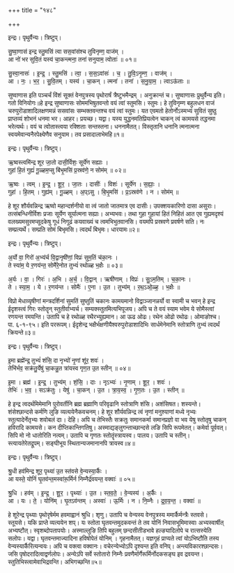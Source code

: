 +++
title = "१४८"

+++


इन्द्रः। पृथुर्वैन्यः। त्रिष्टुप्।

सु॒ष्वा॒णास॑ इन्द्र स्तु॒मसि॑ त्वा सस॒वांस॑श्च तुविनृम्ण॒ वाज॑म् ।  
आ नो॑ भर सुवि॒तं यस्य॑ चा॒कन्त्मना॒ तना॑ सनुयाम॒ त्वोताः॑ ॥ ०१॥

सु॒स्वा॒नासः॑ । इ॒न्द्र॒ । स्तु॒मसि॑ । त्वा॒ । स॒स॒ऽवांसः॑ । च॒ । तु॒वि॒ऽनृ॒म्ण॒ । वाज॑म् ।  
आ । नः॒ । भ॒र॒ । सु॒वि॒तम् । यस्य॑ । चा॒कन् । त्मना॑ । तना॑ । स॒नु॒या॒म॒ । त्वाऽऊ॑ताः ॥

सुष्वाणास इति पञ्चर्चं विंशं सूक्तं वेनपुत्रस्य पृथोरार्षं त्रैष्टुभमैन्द्रम् । अनुक्रान्तं च। सुष्वाणासः प्रुथुर्वैन्य इति। गतो विनियोगः॥हे इन्द्र सुष्वाणासः सोममभिषुतवन्तो वयं त्वां स्तुमसि। स्तुमः। हे तुविनृम्ण बहुलधन वाजं चरुपुरॊडाशादिलक्षणमन्नं ससवांसः सम्भक्तवन्तश्च वयं त्वां स्तुमः। यत एवमतो हेतोर्नोऽस्मभ्यं सुवितं सुष्ठु प्राप्तव्यं शोभनं धनमा भर। आहर। प्रयच्छ। यद्वा। यस्य युद्धनमतिप्रियत्वेन चाकन् त्वं कामयसे तद्धनमा भरेत्यर्थः। वयं च त्वोतास्त्वया रक्शिताः सन्तस्तना। धननामैतत्। विस्तृतानि धनानि त्मनात्मना स्वयमेवान्यनैरपेक्ष्येणैव सनुयाम। तव प्रसादालाभेमहि॥१॥

इन्द्रः। पृथुर्वैन्यः। त्रिष्टुप्।

ऋ॒ष्वस्त्वमि॑न्द्र शूर जा॒तो दासी॒र्विशः॒ सूर्ये॑ण सह्याः ।  
गुहा॑ हि॒तं गुह्यं॑ गू॒ळ्हम॒प्सु बि॑भृ॒मसि॑ प्र॒स्रव॑णे॒ न सोम॑म् ॥ ०२॥

ऋ॒ष्वः । त्वम् । इ॒न्द्र॒ । शू॒र॒ । जा॒तः । दासीः॑ । विशः॑ । सूर्ये॑ण । स॒ह्याः॒ ।  
गुहा॑ । हि॒तम् । गुह्य॑म् । गू॒ळ्हम् । अ॒प्ऽसु । बि॒भृ॒मसि॑ । प्र॒ऽस्रव॑णे । न । सोम॑म् ॥

हे शूर शौर्यवन्निन्द्र ऋष्वो महान्दर्शनीयो वा त्वं जातो जातमात्र एव दासीः। उपक्शयकारिणो दासा असुराः। तत्संबन्धिनीर्विशः प्रजाः सूर्येण सूर्यात्मना सह्याः। अभ्यभवः। तथा गुहा गुहायां हितं निहितं आत एव गुह्यमदृश्यं वलख्यमसुरमप्सूदकेषु गूधं निगूढं कयवाख्यं च त्वमभिभुतवानसि। वयमपि प्रस्रवणे प्रवर्षणे सति। नः सम्प्रत्यर्थे। सम्प्रति सोमं बिभृमसि। त्वदर्थं बिभृमः। धारयामः॥२॥

इन्द्रः। पृथुर्वैन्यः। त्रिष्टुप्।

अ॒र्यो वा॒ गिरो॑ अ॒भ्य॑र्च वि॒द्वानृषी॑णां॒ विप्रः॑ सुम॒तिं च॑का॒नः ।  
ते स्या॑म॒ ये र॒णय॑न्त॒ सोमै॑रे॒नोत तुभ्यं॑ रथोळ्ह भ॒क्षैः ॥ ०३॥

अ॒र्यः । वा॒ । गिरः॑ । अ॒भि । अ॒र्च॒ । वि॒द्वान् । ऋषी॑णाम् । विप्रः॑ । सु॒ऽम॒तिम् । च॒का॒नः ।  
ते । स्या॒म॒ । ये । र॒णय॑न्त । सोमैः॑ । ए॒ना । उ॒त । तुभ्य॑म् । र॒थ॒ऽओ॒ळ्ह॒ । भ॒क्षैः ॥

विप्रो मेधाव्यृषीणां मन्त्रदर्शिनां सुमतिं सुष्तुतिं चकानः कामयमानो विद्वाञ्जानन्नर्यो वा स्वामी च भवन् हे इन्द्र ईदृशस्त्वं गिरः स्तोतॄन् स्तुतीर्वाभ्यर्च। सम्यक्स्तुतमित्यभिपूजय। अपि च ते वयं स्याम भवेम ये सोमैस्त्वां रणयन्त रमयन्ति। उतापि च हे रथोळ्ह रथैरभ्युह्यमान। आ ऊढ ओढः। रथेन ओढो रथोढः। ओमाङोश्च। पा. ६-१-९५। इति पररूपम्। ईदृशेन्द्र भक्षैर्भक्षणीयैश्वरुपुरोडाशादिभिः सार्धमेनेमानि स्तोत्राणि तुभ्यं त्वदर्थं क्रियन्ते॥३॥

इन्द्रः। पृथुर्वैन्यः। त्रिष्टुप्।

इ॒मा ब्रह्मे॑न्द्र॒ तुभ्यं॑ शंसि॒ दा नृभ्यो॑ नृ॒णां शू॑र॒ शवः॑ ।  
तेभि॑र्भव॒ सक्र॑तु॒र्येषु॑ चा॒कन्नु॒त त्रा॑यस्व गृण॒त उ॒त स्तीन् ॥ ०४॥

इ॒मा । ब्रह्म॑ । इ॒न्द्र॒ । तुभ्य॑म् । शं॒सि॒ । दाः । नृऽभ्यः॑ । नृ॒णाम् । शू॒र॒ । शवः॑ ।  
तेभिः॑ । भ॒व॒ । सऽक्र॑तुः । येषु॑ । चा॒कन् । उ॒त । त्रा॒य॒स्व॒ । गृ॒ण॒तः । उ॒त । स्तीन् ॥

हे इन्द्र त्वदर्थमिमेमानि पुरोवर्तीनि ब्रह्म ब्रह्माणि परिवृढानि स्तोत्राणि शंसि। अशंसिषत। शस्यन्ते। शंसेश्छान्दसे कर्मणि लुङि व्यत्ययेनैकवचनम्। हे शूर शौर्यवन्निन्द्र त्वं नृणां मनुश्याणां मध्ये नृभ्यः स्तुत्यादेर्नेतृभ्यः शवोबलं दाः। देहि। अपि च तेभिस्तैः सक्रतुः समानकर्मा समानप्रज्ञो वा भव येषु स्तोतृषु चाकन् हविरादि कामयसे। कन दीप्तिकान्तिगतिषु। अस्माद्यङ्लुगन्ताच्छान्दसे लङि सिपि रूपमेतत्। कमेर्वा पूर्ववत्। सिपि मो नो धातोरिति नत्वम्। उतापि च गृणतः स्तोतॄंस्त्रायस्व। पालय। उतापि च स्तीन्। स्त्यायतेरेतद्रूपम्। सङ्घीभूय स्थितान्यजमानानपि त्रायस्व॥४॥

इन्द्रः। पृथुर्वैन्यः। त्रिष्टुप्।

श्रु॒धी हव॑मिन्द्र शूर॒ पृथ्या॑ उ॒त स्त॑वसे वे॒न्यस्या॒र्कैः ।  
आ यस्ते॒ योनिं॑ घृ॒तव॑न्त॒मस्वा॑रू॒र्मिर्न निम्नैर्द्र॑वयन्त॒ वक्वाः॑ ॥ ०५॥

श्रु॒धि । हव॑म् । इ॒न्द्र॒ । शू॒र॒ । पृथ्याः॑ । उ॒त । स्त॒व॒ते॒ । वे॒न्यस्य॑ । अ॒र्कैः ।  
आ । यः । ते॒ । योनि॑म् । घृ॒तऽव॑न्तम् । अस्वाः॑ । ऊ॒र्मिः । न । नि॒म्नैः । द्र॒व॒य॒न्त॒ । वक्वाः॑ ॥

हे शूरेन्द्र पृथ्याः पृथोरृषेर्मम हवमाह्वानं श्रुधि। शृणु। उतापि च वेन्यस्य वेनपुत्रस्य ममार्कैर्मन्त्रैः स्तवसे। स्तूयसे। यकि प्राप्ते व्यत्ययेन शप्। यः स्तोता घृतवन्तमुदकवन्तं ते तव योनिं निवासभूमिमास्वाः अभ्यस्वार्षीत् अभ्यष्टौत्। स्वृशब्दोपतापयोः। अस्माल्लुङि तिपि बहुलम् छन्दसीतीडभावे हल्ङ्यादिलोपे च रात्सस्येति सलोपः। यद्वा। घृतवन्तमाज्यादिना हविषोपेतं योनिम् । गृहनामैतत्। यज्ञगृहं प्राप्यते त्वां योऽभिष्टौति तस्य वेन्यस्यार्कैरित्यन्वयः। अपि च वक्त्वा वक्वानः। वचेरन्येभ्योऽपि दृश्यन्त इति वनिप्। अन्त्यविकारश्छान्दसः। जसि पृषोदरादित्वाद्वर्णलोपः। अन्येऽपि सर्वे स्तोतारो निम्नैः प्रवणैर्मार्गैरूर्मिर्नोदकसङ्घ इव द्रवयन्त। स्तुतिभिस्त्वामेवाभिद्रवन्ति। अभिगच्छन्ति॥५॥